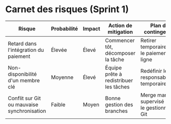 # Carnet des risques (Sprint 1)

| Risque                                     | Probabilité | Impact | Action de mitigation                   | Plan de contingence                             |
|-------------------------------------------|-------------|--------|----------------------------------------|-------------------------------------------------|
| Retard dans l'intégration du paiement     | Élevée      | Élevé  | Commencer tôt, décomposer la tâche     | Retirer temporairement le paiement en ligne     |
| Non-disponibilité d'un membre clé         | Moyenne     | Élevé  | Équipe prête à redistribuer les tâches | Redéfinir les responsabilités temporairement    |
| Conflit sur Git ou mauvaise synchronisation | Faible    | Moyen  | Bonne gestion des branches             | Merge manuel supervisé par le gestionnaire Git  |
